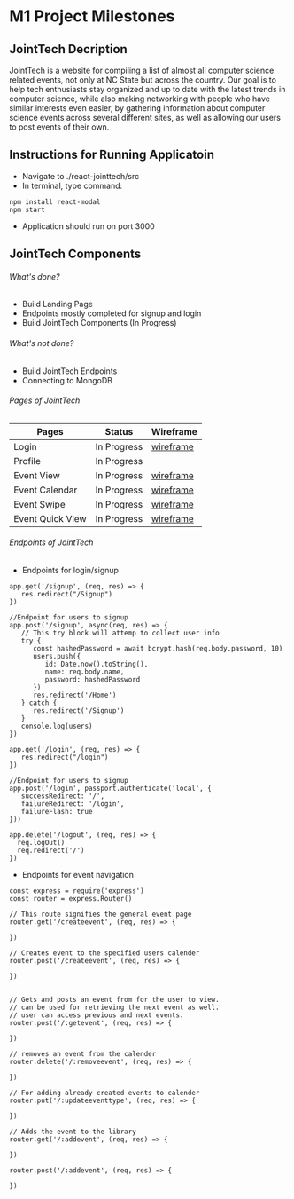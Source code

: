 # M1 Project Milestones

## JointTech Decription

JointTech is a website for compiling a list of almost all computer science related events, not only at NC State but across the country. Our goal is to help tech enthusiasts stay organized and up to date with the latest trends in computer science, while also making networking with people who have similar interests even easier, by gathering information about computer science events across several different sites, as well as allowing our users to post events of their own.

## Instructions for Running Applicatoin
* Navigate to ./react-jointtech/src
* In terminal, type command:
```
npm install react-modal
npm start
```
* Application should run on port 3000

## JointTech Components

###### What's done?
* Build Landing Page
* Endpoints mostly completed for signup and login
* Build JointTech Components (In Progress)
###### What's not done?
* Build JointTech Endpoints 
* Connecting to MongoDB

###### Pages of JointTech

| Pages   | Status      | Wireframe
| ------- | -------     | ---------
| Login   | In Progress  | [wireframe](https://postimg.cc/Cdrc4WbT)
| Profile | In Progress  | 
| Event View   | In Progress  | [wireframe](https://postimg.cc/VdSDZDFS)
| Event Calendar | In Progress  | [wireframe](https://postimg.cc/LqSDXRFf)
| Event Swipe   | In Progress  | [wireframe](https://postimg.cc/Y47PQmfr)
| Event Quick View  | In Progress  | [wireframe](https://postimg.cc/TKgQf1Ff)

###### Endpoints of JointTech
* Endpoints for login/signup
```express
app.get('/signup', (req, res) => {
   res.redirect("/Signup")
})

//Endpoint for users to signup 
app.post('/signup', async(req, res) => {
   // This try block will attemp to collect user info 
   try {
      const hashedPassword = await bcrypt.hash(req.body.password, 10)
      users.push({
         id: Date.now().toString(),
         name: req.body.name,
         password: hashedPassword
      })
      res.redirect('/Home')
   } catch {
      res.redirect('/Signup')
   }
   console.log(users)
})

app.get('/login', (req, res) => {
   res.redirect("/login")
})  

//Endpoint for users to signup 
app.post('/login', passport.authenticate('local', {
   successRedirect: '/',
   failureRedirect: '/login',
   failureFlash: true
}))

app.delete('/logout', (req, res) => {
  req.logOut()
  req.redirect('/')
})
```
* Endpoints for event navigation
```express
const express = require('express')
const router = express.Router()

// This route signifies the general event page
router.get('/createevent', (req, res) => {
   
})

// Creates event to the specified users calender
router.post('/createevent', (req, res) => {
   
})


// Gets and posts an event from for the user to view.
// can be used for retrieving the next event as well. 
// user can access previous and next events.
router.post('/:getevent', (req, res) => {
   
}) 

// removes an event from the calender 
router.delete('/:removeevent', (req, res) => {
   
}) 

// For adding already created events to calender
router.put('/:updateeventtype', (req, res) => {
   
}) 

// Adds the event to the library
router.get('/:addevent', (req, res) => {
   
})

router.post('/:addevent', (req, res) => {
   
})
```
